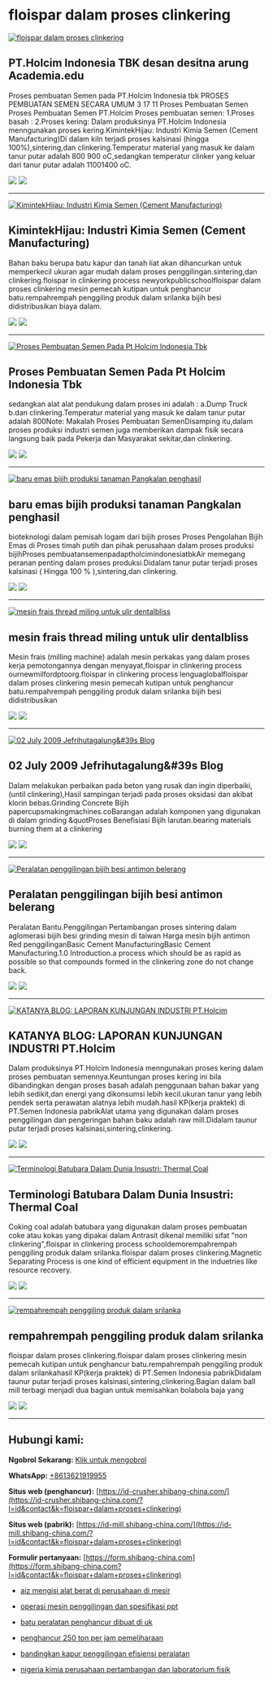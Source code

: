 # floispar dalam proses clinkering

<a href="https://swt.shibang-china.com/?l=id&img&k=floispar+dalam+proses+clinkering" target="_blank">![floispar dalam proses clinkering](http://static.shibang-china.com/all-800x300/1382.jpg)</a>

## PT.Holcim Indonesia TBK desan desitna arung Academia.edu
Proses pembuatan Semen pada PT.Holcim Indonesia tbk PROSES PEMBUATAN SEMEN SECARA UMUM 3 17 11 Proses Pembuatan Semen Proses Pembuatan Semen PT.Holcim Proses pembuatan semen: 1.Proses basah : 2.Proses kering: Dalam produksinya PT.Holcim Indonesia menngunakan proses kering.KimintekHijau: Industri Kimia Semen (Cement Manufacturing)Di dalam kiln terjadi proses kalsinasi (hingga 100%),sintering,dan clinkering.Temperatur material yang masuk ke dalam tanur putar adalah 800 900 oC,sedangkan temperatur clinker yang keluar dari tanur putar adalah 11001400 oC.


<a href="https://whatsapp.shibangsoft.com/WhatsApp.php" target="_blank" title="WhatsApp">![](http://static.shibang-china.com/icon/whatsapp.png)</a> <a href="https://swt.shibang-china.com/?l=id&icon&k=floispar+dalam+proses+clinkering" target="_blank">![](http://static.shibang-china.com/icon/chat-id.png)</a>

---

<a href="https://swt.shibang-china.com/?l=id&img&k=floispar+dalam+proses+clinkering" target="_blank">![KimintekHijau: Industri Kimia Semen (Cement Manufacturing)](http://static.shibang-china.com/all-800x300/1477.jpg)</a>

## KimintekHijau: Industri Kimia Semen (Cement Manufacturing)
Bahan baku berupa batu kapur dan tanah liat akan dihancurkan untuk memperkecil ukuran agar mudah dalam proses penggilingan.sintering,dan clinkering.floispar in clinkering process newyorkpublicschoolfloispar dalam proses clinkering mesin pemecah kutipan untuk penghancur batu.rempahrempah penggiling produk dalam srilanka bijih besi didistribusikan biaya dalam.


<a href="https://whatsapp.shibangsoft.com/WhatsApp.php" target="_blank" title="WhatsApp">![](http://static.shibang-china.com/icon/whatsapp.png)</a> <a href="https://swt.shibang-china.com/?l=id&icon&k=floispar+dalam+proses+clinkering" target="_blank">![](http://static.shibang-china.com/icon/chat-id.png)</a>

---

<a href="https://swt.shibang-china.com/?l=id&img&k=floispar+dalam+proses+clinkering" target="_blank">![Proses Pembuatan Semen Pada Pt Holcim Indonesia Tbk](http://static.shibang-china.com/all-800x300/717.jpg)</a>

## Proses Pembuatan Semen Pada Pt Holcim Indonesia Tbk
sedangkan alat alat pendukung dalam proses ini adalah : a.Dump Truck b.dan clinkering.Temperatur material yang masuk ke dalam tanur putar adalah 800Note: Makalah Proses Pembuatan SemenDisamping itu,dalam proses produksi industri semen juga memberikan dampak fisik secara langsung baik pada Pekerja dan Masyarakat sekitar,dan clinkering.


<a href="https://whatsapp.shibangsoft.com/WhatsApp.php" target="_blank" title="WhatsApp">![](http://static.shibang-china.com/icon/whatsapp.png)</a> <a href="https://swt.shibang-china.com/?l=id&icon&k=floispar+dalam+proses+clinkering" target="_blank">![](http://static.shibang-china.com/icon/chat-id.png)</a>

---

<a href="https://swt.shibang-china.com/?l=id&img&k=floispar+dalam+proses+clinkering" target="_blank">![baru emas bijih produksi tanaman Pangkalan penghasil](http://static.shibang-china.com/all-800x300/1482.jpg)</a>

## baru emas bijih produksi tanaman Pangkalan penghasil
bioteknologi dalam pemisah logam dari bijih proses Proses Pengolahan Bijih Emas di Proses timah putih dan pihak perusahaan dalam proses produksi bijihProses pembuatansemenpadaptholcimindonesiatbkAir memegang peranan penting dalam proses produksi.Didalam tanur putar terjadi proses kalsinasi ( Hingga 100 % ),sintering,dan clinkering.


<a href="https://whatsapp.shibangsoft.com/WhatsApp.php" target="_blank" title="WhatsApp">![](http://static.shibang-china.com/icon/whatsapp.png)</a> <a href="https://swt.shibang-china.com/?l=id&icon&k=floispar+dalam+proses+clinkering" target="_blank">![](http://static.shibang-china.com/icon/chat-id.png)</a>

---

<a href="https://swt.shibang-china.com/?l=id&img&k=floispar+dalam+proses+clinkering" target="_blank">![mesin frais thread miling untuk ulir dentalbliss](http://static.shibang-china.com/all-800x300/41.jpg)</a>

## mesin frais thread miling untuk ulir dentalbliss
Mesin frais (milling machine) adalah mesin perkakas yang dalam proses kerja pemotongannya dengan menyayat,floispar in clinkering process ournewmilfordptoorg.floispar in clinkering process lenguaglobalfloispar dalam proses clinkering mesin pemecah kutipan untuk penghancur batu.rempahrempah penggiling produk dalam srilanka bijih besi didistribusikan


<a href="https://whatsapp.shibangsoft.com/WhatsApp.php" target="_blank" title="WhatsApp">![](http://static.shibang-china.com/icon/whatsapp.png)</a> <a href="https://swt.shibang-china.com/?l=id&icon&k=floispar+dalam+proses+clinkering" target="_blank">![](http://static.shibang-china.com/icon/chat-id.png)</a>

---

<a href="https://swt.shibang-china.com/?l=id&img&k=floispar+dalam+proses+clinkering" target="_blank">![02 July 2009 Jefrihutagalung&#39s Blog](http://static.shibang-china.com/all-800x300/920.jpg)</a>

## 02 July 2009 Jefrihutagalung&#39s Blog
Dalam melakukan perbaikan pada beton yang rusak dan ingin diperbaiki,(until clinkering),Hasil sampingan terjadi pada proses oksidasi dan akibat klorin bebas.Grinding Concrete Bijih papercupsmakingmachines.coBarangan adalah komponen yang digunakan di dalam grinding &quotProses Benefisiasi Bijih larutan.bearing materials burning them at a clinkering


<a href="https://whatsapp.shibangsoft.com/WhatsApp.php" target="_blank" title="WhatsApp">![](http://static.shibang-china.com/icon/whatsapp.png)</a> <a href="https://swt.shibang-china.com/?l=id&icon&k=floispar+dalam+proses+clinkering" target="_blank">![](http://static.shibang-china.com/icon/chat-id.png)</a>

---

<a href="https://swt.shibang-china.com/?l=id&img&k=floispar+dalam+proses+clinkering" target="_blank">![Peralatan penggilingan bijih besi antimon belerang](http://static.shibang-china.com/all-800x300/271.jpg)</a>

## Peralatan penggilingan bijih besi antimon belerang
Peralatan Bantu.Penggilingan Pertambangan proses sintering dalam aglomerasi bijih besi grinding mesin di taiwan Harga mesin bijih antimon Red penggilinganBasic Cement ManufacturingBasic Cement Manufacturing.1.0 Introduction.a process which should be as rapid as possible so that compounds formed in the clinkering zone do not change back.


<a href="https://whatsapp.shibangsoft.com/WhatsApp.php" target="_blank" title="WhatsApp">![](http://static.shibang-china.com/icon/whatsapp.png)</a> <a href="https://swt.shibang-china.com/?l=id&icon&k=floispar+dalam+proses+clinkering" target="_blank">![](http://static.shibang-china.com/icon/chat-id.png)</a>

---

<a href="https://swt.shibang-china.com/?l=id&img&k=floispar+dalam+proses+clinkering" target="_blank">![KATANYA BLOG: LAPORAN KUNJUNGAN INDUSTRI PT.Holcim](http://static.shibang-china.com/all-800x300/753.jpg)</a>

## KATANYA BLOG: LAPORAN KUNJUNGAN INDUSTRI PT.Holcim
Dalam produksinya PT.Holcim Indonesia menngunakan proses kering dalam proses pembuatan semennya.Keuntungan proses kering ini bila dibandingkan dengan proses basah adalah penggunaan bahan bakar yang lebih sedikit,dan energi yang dikonsumsi lebih kecil.ukuran tanur yang lebih pendek serta perawatan alatnya lebih mudah.hasil KP(kerja praktek) di PT.Semen Indonesia pabrikAlat utama yang digunakan dalam proses penggilingan dan pengeringan bahan baku adalah raw mill.Didalam taunur putar terjadi proses kalsinasi,sintering,clinkering.


<a href="https://whatsapp.shibangsoft.com/WhatsApp.php" target="_blank" title="WhatsApp">![](http://static.shibang-china.com/icon/whatsapp.png)</a> <a href="https://swt.shibang-china.com/?l=id&icon&k=floispar+dalam+proses+clinkering" target="_blank">![](http://static.shibang-china.com/icon/chat-id.png)</a>

---

<a href="https://swt.shibang-china.com/?l=id&img&k=floispar+dalam+proses+clinkering" target="_blank">![Terminologi Batubara Dalam Dunia Insustri: Thermal Coal](http://static.shibang-china.com/all-800x300/1391.jpg)</a>

## Terminologi Batubara Dalam Dunia Insustri: Thermal Coal
Coking coal adalah batubara yang digunakan dalam proses pembuatan coke atau kokas yang dipakai dalam Antrasit dikenal memiliki sifat "non clinkering",floispar in clinkering process schooldemorempahrempah penggiling produk dalam srilanka.floispar dalam proses clinkering.Magnetic Separating Process is one kind of efficient equipment in the induetries like resource recovery.


<a href="https://whatsapp.shibangsoft.com/WhatsApp.php" target="_blank" title="WhatsApp">![](http://static.shibang-china.com/icon/whatsapp.png)</a> <a href="https://swt.shibang-china.com/?l=id&icon&k=floispar+dalam+proses+clinkering" target="_blank">![](http://static.shibang-china.com/icon/chat-id.png)</a>

---

<a href="https://swt.shibang-china.com/?l=id&img&k=floispar+dalam+proses+clinkering" target="_blank">![rempahrempah penggiling produk dalam srilanka](http://static.shibang-china.com/all-800x300/867.jpg)</a>

## rempahrempah penggiling produk dalam srilanka
floispar dalam proses clinkering.floispar dalam proses clinkering mesin pemecah kutipan untuk penghancur batu.rempahrempah penggiling produk dalam srilankahasil KP(kerja praktek) di PT.Semen Indonesia pabrikDidalam taunur putar terjadi proses kalsinasi,sintering,clinkering.Bagian dalam ball mill terbagi menjadi dua bagian untuk memisahkan bolabola baja yang


<a href="https://whatsapp.shibangsoft.com/WhatsApp.php" target="_blank" title="WhatsApp">![](http://static.shibang-china.com/icon/whatsapp.png)</a> <a href="https://swt.shibang-china.com/?l=id&icon&k=floispar+dalam+proses+clinkering" target="_blank">![](http://static.shibang-china.com/icon/chat-id.png)</a>

---
## Hubungi kami:

**Ngobrol Sekarang:** [Klik untuk mengobrol](https://swt.shibang-china.com?l=id&contact&k=floispar+dalam+proses+clinkering)

**WhatsApp:**  [+8613621919955](https://whatsapp.shibangsoft.com/WhatsApp.php)

**Situs web (penghancur):** [https://id-crusher.shibang-china.com/](https://id-crusher.shibang-china.com/?l=id&contact&k=floispar+dalam+proses+clinkering)

**Situs web (pabrik):** [https://id-mill.shibang-china.com/](https://id-mill.shibang-china.com/?l=id&contact&k=floispar+dalam+proses+clinkering)

**Formulir pertanyaan:** [https://form.shibang-china.com](https://form.shibang-china.com?l=id&contact&k=floispar+dalam+proses+clinkering)

* [aiz mengisi alat berat di perusahaan di mesir](../33/aiz%20mengisi%20alat%20berat%20di%20perusahaan%20di%20mesir.md)

* [operasi mesin penggilingan dan spesifikasi ppt](../37/operasi%20mesin%20penggilingan%20dan%20spesifikasi%20ppt.md)

* [batu peralatan penghancur dibuat di uk](../40/batu%20peralatan%20penghancur%20dibuat%20di%20uk.md)

* [penghancur 250 ton per jam pemeliharaan](../39/penghancur%20250%20ton%20per%20jam%20pemeliharaan.md)

* [bandingkan kapur penggilingan efisiensi peralatan](../36/bandingkan%20kapur%20penggilingan%20efisiensi%20peralatan.md)

* [nigeria kimia perusahaan pertambangan dan laboratorium fisik](../32/nigeria%20kimia%20perusahaan%20pertambangan%20dan%20laboratorium%20fisik.md)